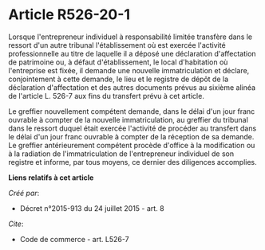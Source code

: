 # Article R526-20-1

Lorsque l'entrepreneur individuel à responsabilité limitée transfère dans le ressort d'un autre tribunal l'établissement où
est exercée l'activité professionnelle au titre de laquelle il a déposé une déclaration d'affectation de patrimoine ou, à
défaut d'établissement, le local d'habitation où l'entreprise est fixée, il demande une nouvelle immatriculation et déclare,
conjointement à cette demande, le lieu et le registre de dépôt de la déclaration d'affectation et des autres documents prévus
au sixième alinéa de l'article L. 526-7 aux fins du transfert prévu à cet article. 

Le greffier nouvellement compétent demande, dans le délai d'un jour franc ouvrable à compter de la nouvelle immatriculation,
au greffier du tribunal dans le ressort duquel était exercée l'activité de procéder au transfert dans le délai d'un jour
franc ouvrable à compter de la réception de sa demande. Le greffier antérieurement compétent procède d'office à la
modification ou à la radiation de l'immatriculation de l'entrepreneur individuel de son registre et informe, par tous moyens,
ce dernier des diligences accomplies.

**Liens relatifs à cet article**

_Créé par_:

  - Décret n°2015-913 du 24 juillet 2015 - art. 8

_Cite_:

  - Code de commerce - art. L526-7
